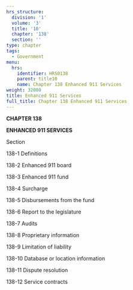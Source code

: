 ```yaml
---
hrs_structure:
  division: '1'
  volume: '3'
  title: '10'
  chapter: '138'
  section: ''
type: chapter
tags:
  - Government
menu:
  hrs:
    identifier: HRS0138
    parent: title10
    name: Chapter 138 Enhanced 911 Services
weight: 32000
title: Enhanced 911 Services
full_title: Chapter 138 Enhanced 911 Services
---
```

**CHAPTER 138**

**ENHANCED 911 SERVICES**

Section

138-1 Definitions

138-2 Enhanced 911 board

138-3 Enhanced 911 fund

138-4 Surcharge

138-5 Disbursements from the fund

138-6 Report to the legislature

138-7 Audits

138-8 Proprietary information

138-9 Limitation of liability

138-10 Database or location information

138-11 Dispute resolution

138-12 Service contracts